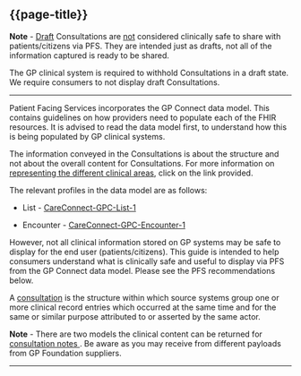 ## {{page-title}}

<div class="nhsd-a-box nhsd-a-box--bg-light-blue nhsd-!t-margin-bottom-6 nhsd-t-body">
<p><b>Note</b> - <u>Draft</u> Consultations are <u>not</u> considered clinically safe to share with patients/citizens via PFS. They are intended just as drafts, not all of the information captured is ready to be shared. 

The GP clinical system is required to withhold Consultations in a draft state. We require consumers to not display draft Consultations.</p>
</div>

---

Patient Facing Services incorporates the GP Connect data model. This contains guidelines on how providers need to populate each of the FHIR resources. It is advised to read the data model first, to understand how this is being populated by GP clinical systems. 

The information conveyed in the Consultations is about the structure and not about the overall content for Consultations. For more information on [representing the different clinical areas](https://gpconnect-1-5-0.netlify.app/accessrecord_structured_development.html#representing-the-different-clinical-areas), click on the link provided.

The relevant profiles in the data model are as follows:

* List - [CareConnect-GPC-List-1](https://simplifier.net/guide/gpconnect-data-model/Home/FHIR-Assets/All-assets/Profiles/Profile--CareConnect-GPC-List-1?version=current)

* Encounter - [CareConnect-GPC-Encounter-1](https://simplifier.net/guide/gpconnect-data-model/Home/FHIR-Assets/All-assets/Profiles/Profile--CareConnect-GPC-Encounter-1?version=current)


However, not all clinical information stored on GP systems may be safe to display for the end user (patients/citizens). This guide is intended to help consumers understand what is clinically safe and useful to display via PFS from the GP Connect data model. Please see the PFS recommendations below.

A [consultation](https://gpconnect-1-5-0.netlify.app/accessrecord_structured_development_consultation_guidance.html#what-is-a-consultation) is the structure within which source systems group one or more clinical record entries which occurred at the same time and for the same or similar purpose attributed to or asserted by the same actor.

<div class="nhsd-a-box nhsd-a-box--bg-light-blue nhsd-!t-margin-bottom-6 nhsd-t-body">
<b>Note</b> - There are two models the clinical content can be returned for <a href=" https://gpconnect-1-5-0.netlify.app/accessrecord_structured_development_consultation_guidance.html#consultation-notes "> consultation notes </a>.
Be aware as you may receive from different payloads from GP Foundation suppliers. 
</div>

---